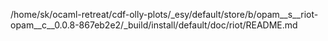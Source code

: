 /home/sk/ocaml-retreat/cdf-olly-plots/_esy/default/store/b/opam__s__riot-opam__c__0.0.8-867eb2e2/_build/install/default/doc/riot/README.md